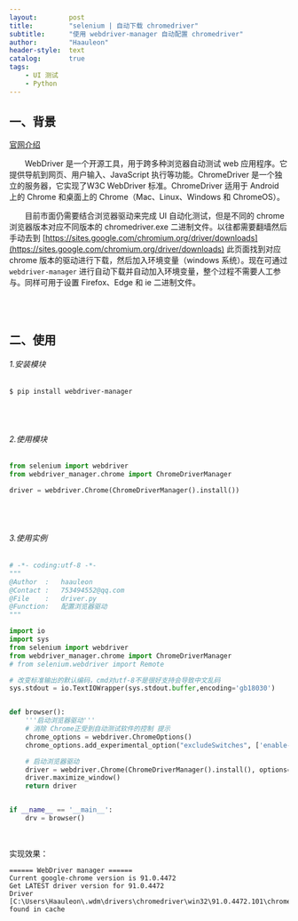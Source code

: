 ```yaml
---
layout:        post
title:         "selenium | 自动下载 chromedriver"
subtitle:      "使用 webdriver-manager 自动配置 chromedriver"
author:        "Haauleon"
header-style:  text
catalog:       true
tags:
    - UI 测试
	- Python
---
```


## 一、背景       
[官网介绍](https://chromedriver.chromium.org/)        

&emsp;&emsp;WebDriver 是一个开源工具，用于跨多种浏览器自动测试 web 应用程序。它提供导航到网页、用户输入、JavaScript 执行等功能。ChromeDriver 是一个独立的服务器，它实现了W3C WebDriver 标准。ChromeDriver 适用于 Android 上的 Chrome 和桌面上的 Chrome（Mac、Linux、Windows 和 ChromeOS）。        

&emsp;&emsp;目前市面仍需要结合浏览器驱动来完成 UI 自动化测试，但是不同的 chrome 浏览器版本对应不同版本的 chromedriver.exe 二进制文件。以往都需要翻墙然后手动去到 [https://sites.google.com/chromium.org/driver/downloads](https://sites.google.com/chromium.org/driver/downloads) 此页面找到对应 chrome 版本的驱动进行下载，然后加入环境变量（windows 系统）。现在可通过 `webdriver-manager` 进行自动下载并自动加入环境变量，整个过程不需要人工参与。同样可用于设置 Firefox、Edge 和 ie 二进制文件。           

<br><br>

## 二、使用
###### 1.安装模块
```
$ pip install webdriver-manager
```

<br><br>

###### 2.使用模块
```python
from selenium import webdriver
from webdriver_manager.chrome import ChromeDriverManager

driver = webdriver.Chrome(ChromeDriverManager().install())
```

<br><br>

###### 3.使用实例
```python
# -*- coding:utf-8 -*-
"""
@Author  :   haauleon
@Contact :   753494552@qq.com
@File    :   driver.py
@Function:   配置浏览器驱动
"""

import io
import sys
from selenium import webdriver
from webdriver_manager.chrome import ChromeDriverManager
# from selenium.webdriver import Remote

# 改变标准输出的默认编码，cmd对utf-8不是很好支持会导致中文乱码
sys.stdout = io.TextIOWrapper(sys.stdout.buffer,encoding='gb18030')


def browser():
	'''启动浏览器驱动'''
	# 消除 Chrome正受到自动测试软件的控制 提示
	chrome_options = webdriver.ChromeOptions()
	chrome_options.add_experimental_option("excludeSwitches", ['enable-automation'])

    # 启动浏览器驱动
	driver = webdriver.Chrome(ChromeDriverManager().install(), options=chrome_options)
	driver.maximize_window()
	return driver


if __name__ == '__main__':
	drv = browser()
```

<br>

实现效果：            
```
====== WebDriver manager ======
Current google-chrome version is 91.0.4472
Get LATEST driver version for 91.0.4472
Driver [C:\Users\Haauleon\.wdm\drivers\chromedriver\win32\91.0.4472.101\chromedriver.exe] found in cache
```
